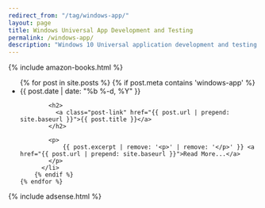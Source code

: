 ```yaml
---
redirect_from: "/tag/windows-app/"
layout: page
title: Windows Universal App Development and Testing
permalink: /windows-app/
description: "Windows 10 Universal application development and testing."
---
```

<div class="home">

{% include amazon-books.html %}

  <ul class="post-list">
    {% for post in site.posts %}
		{% if post.meta contains 'windows-app' %}
		  <li>
			<span class="post-meta">{{ post.date | date: "%b %-d, %Y" }}</span>

			<h2>
			  <a class="post-link" href="{{ post.url | prepend: site.baseurl }}">{{ post.title }}</a>
			</h2>

			<p>
				{{ post.excerpt | remove: '<p>' | remove: '</p>' }} <a href="{{ post.url | prepend: site.baseurl }}">Read More...</a>
			</p>
		  </li>
		{% endif %}
    {% endfor %}
  </ul>
  
  
</div>

{% include adsense.html %}